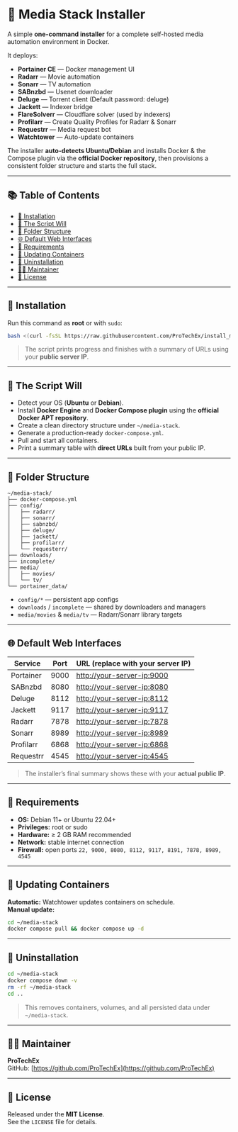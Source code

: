 # 🧩 Media Stack Installer

A simple **one-command installer** for a complete self-hosted media automation environment in Docker.

It deploys:

- **Portainer CE** — Docker management UI  
- **Radarr** — Movie automation  
- **Sonarr** — TV automation  
- **SABnzbd** — Usenet downloader  
- **Deluge** — Torrent client  (Default password: deluge)
- **Jackett** — Indexer bridge  
- **FlareSolverr** — Cloudflare solver (used by indexers)  
- **Profilarr** — Create Quality Profiles for Radarr & Sonarr
- **Requestrr** — Media request bot  
- **Watchtower** — Auto-update containers  

The installer **auto-detects Ubuntu/Debian** and installs Docker & the Compose plugin via the **official Docker repository**, then provisions a consistent folder structure and starts the full stack.

---

## 📚 Table of Contents

- [🚀 Installation](#-installation)
- [🧰 The Script Will](#-the-script-will)
- [📁 Folder Structure](#-folder-structure)
- [🌐 Default Web Interfaces](#-default-web-interfaces)
- [🧠 Requirements](#-requirements)
- [🔄 Updating Containers](#-updating-containers)
- [💾 Uninstallation](#-uninstallation)
- [👨‍💻 Maintainer](#-maintainer)
- [📝 License](#-license)

---

## 🚀 Installation

Run this command as **root** or with `sudo`:

```bash
bash <(curl -fsSL https://raw.githubusercontent.com/ProTechEx/install_media_stack/refs/heads/main/install_media_stack.sh)
```

> The script prints progress and finishes with a summary of URLs using your **public server IP**.

---

## 🧰 The Script Will

- Detect your OS (**Ubuntu** or **Debian**).  
- Install **Docker Engine** and **Docker Compose plugin** using the **official Docker APT repository**.  
- Create a clean directory structure under `~/media-stack`.  
- Generate a production-ready `docker-compose.yml`.  
- Pull and start all containers.  
- Print a summary table with **direct URLs** built from your public IP.  

---

## 📁 Folder Structure

```arduino
~/media-stack/
├── docker-compose.yml
├── config/
│   ├── radarr/
│   ├── sonarr/
│   ├── sabnzbd/
│   ├── deluge/
│   ├── jackett/
│   ├── profilarr/
│   └── requesterr/
├── downloads/
├── incomplete/
├── media/
│   ├── movies/
│   └── tv/
└── portainer_data/
```

- `config/*` — persistent app configs  
- `downloads` / `incomplete` — shared by downloaders and managers  
- `media/movies` & `media/tv` — Radarr/Sonarr library targets  

---

## 🌐 Default Web Interfaces

| Service      | Port | URL (replace with your server IP) |
|---------------|------|----------------------------------|
| Portainer     | 9000 | [http://your-server-ip:9000](http://your-server-ip:9000) |
| SABnzbd       | 8080 | [http://your-server-ip:8080](http://your-server-ip:8080) |
| Deluge        | 8112 | [http://your-server-ip:8112](http://your-server-ip:8112) |
| Jackett       | 9117 | [http://your-server-ip:9117](http://your-server-ip:9117) |
| Radarr        | 7878 | [http://your-server-ip:7878](http://your-server-ip:7878) |
| Sonarr        | 8989 | [http://your-server-ip:8989](http://your-server-ip:8989) |
| Profilarr     | 6868 | [http://your-server-ip:6868](http://your-server-ip:6868) |
| Requestrr     | 4545 | [http://your-server-ip:4545](http://your-server-ip:4545) |

> The installer’s final summary shows these with your **actual public IP**.

---

## 🧠 Requirements

- **OS:** Debian 11+ or Ubuntu 22.04+  
- **Privileges:** root or sudo  
- **Hardware:** ≥ 2 GB RAM recommended  
- **Network:** stable internet connection  
- **Firewall:** open ports `22, 9000, 8080, 8112, 9117, 8191, 7878, 8989, 4545`

---

## 🔄 Updating Containers

**Automatic:** Watchtower updates containers on schedule.  
**Manual update:**

```bash
cd ~/media-stack
docker compose pull && docker compose up -d
```

---

## 💾 Uninstallation

```bash
cd ~/media-stack
docker compose down -v
rm -rf ~/media-stack
cd ..
```

> This removes containers, volumes, and all persisted data under `~/media-stack`.

---

## 👨‍💻 Maintainer

**ProTechEx**  
GitHub: [https://github.com/ProTechEx](https://github.com/ProTechEx)

---

## 📝 License

Released under the **MIT License**.  
See the `LICENSE` file for details.
